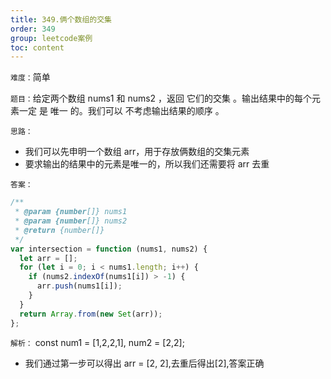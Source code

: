 ```yaml
---
title: 349.俩个数组的交集
order: 349
group: leetcode案例
toc: content
---
```


`难度：`简单

`题目：`给定两个数组 nums1 和 nums2 ，返回 它们的交集 。输出结果中的每个元素一定
是 唯一 的。我们可以 不考虑输出结果的顺序 。

`思路：`

- 我们可以先申明一个数组 arr，用于存放俩数组的交集元素
- 要求输出的结果中的元素是唯一的，所以我们还需要将 arr 去重

`答案：`

```js
/**
 * @param {number[]} nums1
 * @param {number[]} nums2
 * @return {number[]}
 */
var intersection = function (nums1, nums2) {
  let arr = [];
  for (let i = 0; i < nums1.length; i++) {
    if (nums2.indexOf(nums1[i]) > -1) {
      arr.push(nums1[i]);
    }
  }
  return Array.from(new Set(arr));
};
```

`解析：` const num1 = [1,2,2,1], num2 = [2,2];

- 我们通过第一步可以得出 arr = [2, 2],去重后得出[2],答案正确
